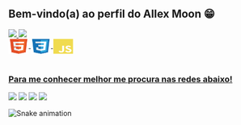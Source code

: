 ## Bem-vindo(a) ao perfil do Allex Moon 😁

 <div>
   <div style="display: inline_block">
   <a href="https://github.com/allexmoon">
   <img height="180em" src="https://github-readme-stats.vercel.app/api?username=allexmoon&show_icons=true&theme=tokyonight&include_all_commits=true&count_private=true"/>
   <img height="180em" src="https://github-readme-stats.vercel.app/api/top-langs/?username=allexmoon&layout=compact&langs_count=10&theme=tokyonight"/>
    
</div>
  <div style="display: inline_block">
  <code><img align="center" alt="HTML" height="30" width="40" src="https://raw.githubusercontent.com/devicons/devicon/master/icons/html5/html5-original.svg"></code>
  <code><img align="center" alt="CSS" height="30" width="40" src="https://raw.githubusercontent.com/devicons/devicon/master/icons/css3/css3-original.svg"></code>
  <code><img align="center" alt="Js" height="30" width="40" src="https://raw.githubusercontent.com/devicons/devicon/master/icons/javascript/javascript-plain.svg"></code>
</div>

 <br>
 
  ### Para me conhecer melhor me procura nas redes abaixo!
 
<div> 
  <a href="https://instagram.com/allexmoon" target="_blank"><img src="https://img.shields.io/badge/-Instagram-%23E4405F?style=for-the-badge&logo=instagram&logoColor=white" target="_blank"></a>
 <a href="https://discord.gg/5DVhGKVf4h" target="_blank"><img src="https://img.shields.io/badge/Discord-7289DA?style=for-the-badge&logo=discord&logoColor=white" target="_blank"></a> 
  <a href = "mailto:allexhjp@gmail.com"><img src="https://img.shields.io/badge/-Gmail-%23333?style=for-the-badge&logo=gmail&logoColor=white" target="_blank"></a>
  <a href="https://www.linkedin.com/in/alexmoon" target="_blank"><img src="https://img.shields.io/badge/-LinkedIn-%230077B5?style=for-the-badge&logo=linkedin&logoColor=white" target="_blank"></a> 
 
  ![Snake animation](https://github.com/allexmoon/allexmoon/blob/output/github-contribution-grid-snake.svg)


</div>
